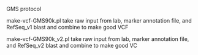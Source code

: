 GMS protocol

make-vcf-GMS90k.pl
take raw input from lab, marker annotation file, and RefSeq_v1 blast and combine to make good VCF

make-vcf-GMS90k_v2.pl
take raw input from lab, marker annotation file, and RefSeq_v2 blast and combine to make good VC
